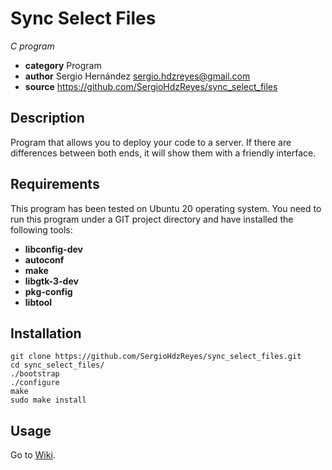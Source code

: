 # Sync Select Files
*C program*

* **category**  Program
* **author**    Sergio Hernández <sergio.hdzreyes@gmail.com>
* **source**    https://github.com/SergioHdzReyes/sync_select_files

## Description
Program that allows you to deploy your code to a server. If there are differences between both ends, it will show them with a friendly interface.

## Requirements
This program has been tested on Ubuntu 20 operating system. You need to run this program under a GIT project directory and have installed the following tools:

* **libconfig-dev**
* **autoconf**
* **make**
* **libgtk-3-dev**
* **pkg-config**
* **libtool**

## Installation
    git clone https://github.com/SergioHdzReyes/sync_select_files.git
    cd sync_select_files/
    ./bootstrap
    ./configure
    make
    sudo make install

## Usage
Go to [Wiki](https://github.com/SergioHdzReyes/sync_select_files/wiki).
